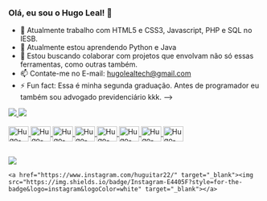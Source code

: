 ### Olá, eu sou o Hugo Leal! 👋



- 🔭 Atualmente trabalho com HTML5 e CSS3, Javascript, PHP e SQL no IESB.
- 🌱 Atualmente estou aprendendo Python e Java
- 👯 Estou buscando colaborar com projetos que envolvam não só essas ferramentas, como outras também.
- 📫 Contate-me no E-mail: hugolealtech@gmail.com
- ⚡ Fun fact: Essa é minha segunda graduação. Antes de programador eu também sou advogado previdenciário kkk.
-->
<div>
<a href="https:github.com/hugolealtech">
<img heigth="180em" src="https://github-readme-stats.vercel.app/api?username=hugolealtech&show_icons=true&theme=tokyonight&include_all_commits=true&count_private=true"/>
<img heigth="180em" src="https://github-readme-stats.vercel.app/api/top-langs/?username=hugolealtech&layout=compact&langs_count=16&theme=tokyonight"/>

</div>
  
  <div style="display: inline_block"> <br>
      <img align="center" alt="Hugo-Js" height="30" width="40" src="https://cdn.jsdelivr.net/gh/devicons/devicon/icons/python/python-original.svg" />
      <img align="center" alt="Hugo-Js" height="30" width="40"src="https://cdn.jsdelivr.net/gh/devicons/devicon/icons/php/php-original.svg" />
      <img align="center" alt="Hugo-Js" height="30" width="40"src="https://cdn.jsdelivr.net/gh/devicons/devicon/icons/html5/html5-original.svg" />
      <img align="center" alt="Hugo-Js" height="30" width="40"src="https://cdn.jsdelivr.net/gh/devicons/devicon/icons/javascript/javascript-original.svg" />
      <img align="center" alt="Hugo-Js" height="30" width="40"src="https://cdn.jsdelivr.net/gh/devicons/devicon/icons/github/github-original.svg" />
      <img align="center" alt="Hugo-Js" height="30" width="40"src="https://cdn.jsdelivr.net/gh/devicons/devicon/icons/linux/linux-original.svg" />
      <img align="center" alt="Hugo-Js" height="30" width="40"src="https://cdn.jsdelivr.net/gh/devicons/devicon/icons/java/java-original.svg" />     
      <img align="center" alt="Hugo-Js" height="30" width="40"src="https://cdn.jsdelivr.net/gh/devicons/devicon/icons/visualstudio/visualstudio-plain.svg" />
   </div>
  
  
  
 ## 
 
  
  
  <div>
    <a href="https://www.youtube.com/channel/UCJFdVbOPjqsmHlP77lZQ2_w" target="_blank"><img src="https://img.shields.io/badge/YouTube-FF0000?style=for-the-badge&logo=youtube&logoColor=white" target="_blank"></a>
    
    <a href="https://www.instagram.com/huguitar22/" target="_blank"><img src="https://img.shields.io/badge/Instagram-E4405F?style=for-the-badge&logo=instagram&logoColor=white" target="_blank"></a> 
    
   
  </div>
  
  
